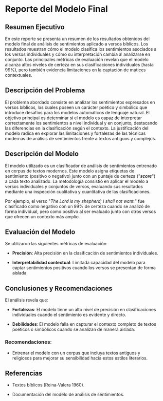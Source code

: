# Reporte del Modelo Final

## Resumen Ejecutivo

En este reporte se presenta un resumen de los resultados obtenidos del modelo final de análisis de sentimientos aplicado a versos bíblicos. Los resultados muestran cómo el modelo clasifica los sentimientos asociados a los versos individuales y cómo su interpretación cambia al analizarse en conjunto. Las principales métricas de evaluación revelan que el modelo alcanza altos niveles de certeza en sus clasificaciones individuales (hasta 99%), pero también evidencia limitaciones en la captación de matices contextuales.

## Descripción del Problema

El problema abordado consiste en analizar los sentimientos expresados en versos bíblicos, los cuales poseen un carácter poético y simbólico que introduce desafíos para los modelos automáticos de lenguaje natural. El objetivo principal es determinar si el modelo es capaz de interpretar correctamente los sentimientos a nivel individual y en conjunto, destacando las diferencias en la clasificación según el contexto. La justificación del modelo radica en explorar las limitaciones y fortalezas de las técnicas modernas de análisis de sentimientos frente a textos antiguos y complejos.

## Descripción del Modelo

El modelo utilizado es un clasificador de análisis de sentimientos entrenado en corpus de textos modernos. Este modelo asigna etiquetas de sentimiento (positivo o negativo) junto con un puntaje de certeza ("***score***") a cada texto analizado. La metodología consistió en aplicar el modelo a versos individuales y conjuntos de versos, evaluando sus resultados mediante una inspección cualitativa y cuantitativa de las clasificaciones.

Por ejemplo, el verso "*The Lord is my shepherd; I shall not want.*" fue clasificado como negativo con un 99% de certeza cuando se analizó de forma individual, pero como positivo al ser evaluado junto con otros versos que ofrecen un contexto más amplio.

## Evaluación del Modelo

Se utilizaron las siguientes métricas de evaluación:

  - **Precisión**: Alta precisión en la clasificación de sentimientos individuales.

  - **Interpretabilidad contextual**: Limitada capacidad del modelo para captar sentimientos positivos cuando los versos se presentan de forma aislada.

## Conclusiones y Recomendaciones

El análisis revela que:

  - **Fortalezas**: El modelo tiene un alto nivel de precisión en clasificaciones individuales cuando el sentimiento es evidente y directo.

  - **Debilidades**: El modelo falla en capturar el contexto completo de textos poéticos o simbólicos cuando se analizan de manera aislada.

### Recomendaciones:

  - Entrenar el modelo con un corpus que incluya textos antiguos y religiosos para mejorar su sensibilidad hacia estos estilos literarios.

## Referencias

- Textos bíblicos (Reina-Valera 1960).

- Documentación del modelo de análisis de sentimientos.

